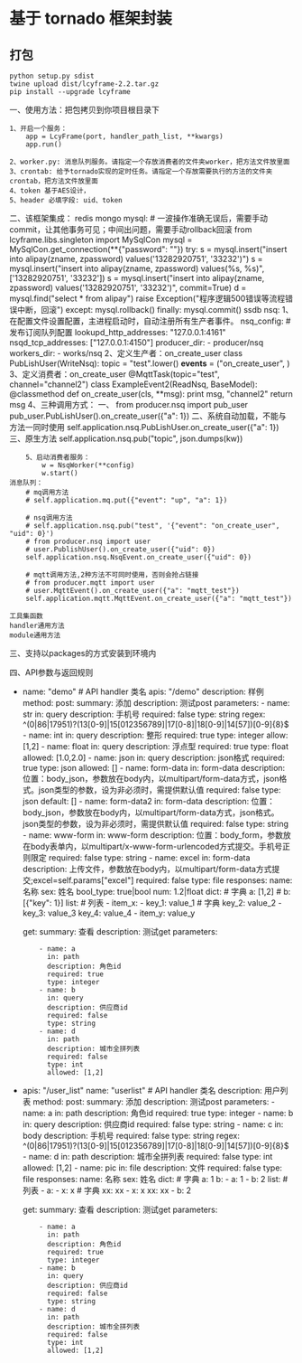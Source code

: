 # 基于 tornado 框架封装
## 打包
```
python setup.py sdist
twine upload dist/lcyframe-2.2.tar.gz
pip install --upgrade lcyframe
```

一、使用方法：把包拷贝到你项目根目录下

    1、开启一个服务：
        app = LcyFrame(port, handler_path_list, **kwargs)
        app.run()

    2、worker.py: 消息队列服务。请指定一个存放消费者的文件夹worker，把方法文件放里面
    3、crontab: 给予tornado实现的定时任务。请指定一个存放需要执行的方法的文件夹crontab，把方法文件放里面
    4、token 基于AES设计，
    5、header 必填字段: uid、token

二、该框架集成：
    redis
    mongo
    mysql:
        # 一波操作准确无误后，需要手动commit，让其他事务可见；中间出问题，需要手动rollback回滚
        from lcyframe.libs.singleton import MySqlCon
        mysql = MySqlCon.get_connection(**{"password": ""})
        try:
            s = mysql.insert("insert into alipay(zname, zpassword) values('13282920751', '33232')")
            s = mysql.insert("insert into alipay(zname, zpassword) values(%s, %s)", ['13282920751', '33232'])
            s = mysql.insert("insert into alipay(zname, zpassword) values('13282920751', '33232')", commit=True)
            d = mysql.find("select * from alipay")
            raise Exception("程序逻辑500错误等流程错误中断，回滚")
        except:
            mysql.rollback()
        finally:
            mysql.commit()
    ssdb
    nsq:
        1、在配置文件设置配置，主进程启动时，自动注册所有生产者事件。
          nsq_config:     # 发布订阅队列配置
          lookupd_http_addresses: "127.0.0.1:4161"
          nsqd_tcp_addresses: ["127.0.0.1:4150"]
          producer_dir:
            - producer/nsq
          workers_dir:
            - works/nsq
        2、定义生产者：on_create_user
            class PubLishUser(WriteNsq):
                topic = "test".lower()
                __events__ = ("on_create_user", )
        3、定义消费者：on_create_user
            @MqttTask(topic="test", channel="channel2")
            class ExampleEvent2(ReadNsq, BaseModel):
                @classmethod
                def on_create_user(cls, **msg):
                    print msg, "channel2"
                    return msg
        4、三种调用方式：
            一、
            from producer.nsq import pub_user
            pub_user.PubLishUser().on_create_user({"a": 1})
            二、系统自动加载，不能与方法一同时使用
            self.application.nsq.PubLishUser.on_create_user({"a": 1})
            三、原生方法
            self.application.nsq.pub("topic", json.dumps(kw))
            
        5、启动消费者服务：
            w = NsqWorker(**config)
            w.start()
    消息队列：
        # mq调用方法
        # self.application.mq.put({"event": "up", "a": 1})

        # nsq调用方法
        # self.application.nsq.pub("test", '{"event": "on_create_user", "uid": 0}')
        # from producer.nsq import user
        # user.PublishUser().on_create_user({"uid": 0})
        self.application.nsq.NsqEvent.on_create_user({"uid": 0})

        # mqtt调用方法,2种方法不可同时使用，否则会抢占链接
        # from producer.mqtt import user
        # user.MqttEvent().on_create_user({"a": "mqtt_test"})
        self.application.mqtt.MqttEvent.on_create_user({"a": "mqtt_test"})

    工具集函数
    handler通用方法
    module通用方法

三、支持以packages的方式安装到环境内



四、API参数与返回规则

- name: "demo"  # API handler 类名
  apis: "/demo"
  description: 样例
  method:
    post:
        summary: 添加
        description: 测试post
        parameters:
          - name: str
            in: query
            description: 手机号
            required: false
            type: string
            regex: ^(0|86|17951)?(13[0-9]|15[012356789]|17[0-8]|18[0-9]|14[57])[0-9]{8}$
          - name: int
            in: query
            description: 整形
            required: true
            type: integer
            allow: [1,2]
          - name: float
            in: query
            description: 浮点型
            required: true
            type: float
            allowed: [1.0,2.0]
          - name: json
            in: query
            description: json格式
            required: true
            type: json
            allowed: []
          - name: form-data
            in: form-data
            description: 位置：body_json，参数放在body内，以multipart/form-data方式，json格式。json类型的参数，设为非必须时，需提供默认值
            required: false
            type: json
            default: []
          - name: form-data2
            in: form-data
            description: 位置：body_json，参数放在body内，以multipart/form-data方式，json格式。json类型的参数，设为非必须时，需提供默认值
            required: false
            type: string
          - name: www-form
            in: www-form
            description: 位置：body_form，参数放在body表单内，以multipart/x-www-form-urlencoded方式提交。手机号正则限定
            required: false
            type: string
          - name: excel
            in: form-data
            description: 上传文件，参数放在body内，以multipart/form-data方式提交;excel=self.params["excel"]
            required: false
            type: file
        responses:
            name: 名称
            sex: 姓名
            bool_type: true|bool
            num: 1.2|float
            dict:     # 字典
              a: [1,2]   #
              b: [{"key": 1}]
            list:     # 列表
              - item_x:
                - key_1: value_1  # 字典
                  key_2: value_2
                - key_3: value_3
                  key_4: value_4
              - item_y: value_y


    get:
        summary: 查看
        description: 测试get
        parameters:

          - name: a
            in: path
            description: 角色id
            required: true
            type: integer
          - name: b
            in: query
            description: 供应商id
            required: false
            type: string
          - name: d
            in: path
            description: 城市全拼列表
            required: false
            type: int
            allowed: [1,2]

- apis: "/user_list"
  name: "userlist"  # API handler 类名
  description: 用户列表
  method:
    post:
        summary: 添加
        description: 测试post
        parameters:
          - name: a
            in: path
            description: 角色id
            required: true
            type: integer
          - name: b
            in: query
            description: 供应商id
            required: false
            type: string
          - name: c
            in: body
            description: 手机号
            required: false
            type: string
            regex: ^(0|86|17951)?(13[0-9]|15[012356789]|17[0-8]|18[0-9]|14[57])[0-9]{8}$
          - name: d
            in: path
            description: 城市全拼列表
            required: false
            type: int
            allowed: [1,2]
          - name: pic
            in: file
            description: 文件
            required: false
            type: file
        responses:
            name: 名称
            sex: 姓名
            dict:     # 字典
              a: 1
              b:
              - a: 1
              - b: 2
            list:     # 列表
              - a:
                - x: x  # 字典
                  xx: xx
                - x: x
                  xx: xx
              - b: 2


    get:
        summary: 查看
        description: 测试get
        parameters:

          - name: a
            in: path
            description: 角色id
            required: true
            type: integer
          - name: b
            in: query
            description: 供应商id
            required: false
            type: string
          - name: d
            in: path
            description: 城市全拼列表
            required: false
            type: int
            allowed: [1,2]

